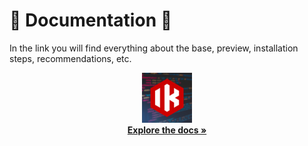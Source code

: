 # 🔔 Documentation 🔔

In the link you will find everything about the base, preview, installation steps, recommendations, etc.

 <div align="center">
  <a href="https://github.com/othneildrew/Best-README-Template">
    <img src="logo.png" alt="Logo" width="80" height="80">
  </a>
  
  <br />
    <a href="https://ip-development.gitbook.io/ip-development/"><strong>Explore the docs »</strong></a>
  <br />

